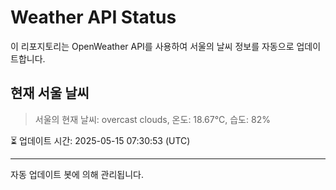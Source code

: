 
# Weather API Status

이 리포지토리는 OpenWeather API를 사용하여 서울의 날씨 정보를 자동으로 업데이트합니다.

## 현재 서울 날씨
> 서울의 현재 날씨: overcast clouds, 온도: 18.67°C, 습도: 82%

⏳ 업데이트 시간: 2025-05-15 07:30:53 (UTC)

---
자동 업데이트 봇에 의해 관리됩니다.
